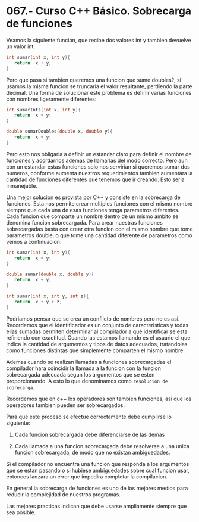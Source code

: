 067.- Curso C++ Básico. Sobrecarga de funciones
===

Veamos la siguiente funcion, que recibe dos valores int y tambien devuelve un valor int.
```cpp
int sumar(int x, int y){
   return  x + y;
}
```

Pero que pasa si tambien queremos una funcion que sume doubles?, si usamos la misma funcion se truncaria el valor resultante, perdiendo la parte decimal. Una forma de solucionar este problema es definir varias funciones con nombres ligeramente diferentes:

```cpp
int sumarInts(int x, int y){
   return  x + y;
}

double sumarDoubles(double x, double y){
   return  x + y;
}
```

Pero esto nos obligaria a definir un estandar claro para definir el nombre de funciones y acordarnos ademas de llamarlas del modo correcto. Pero aun con un estandar estas funciones solo nos servirian si queremos sumar dos numeros, conforme aumenta nuestros requerimientos tambien aumentara la cantidad de funciones diferentes que tenemos que ir creando. Esto seria inmanejable.

Una mejor solucion es provista por C++ y consiste en la sobrecarga de funciones. Esta nos permite crear multiples funciones con el mismo nombre siempre que cada una de esas funciones tenga parametros diferentes. Cada funcion que comparte un nombre dentro de un mismo ambito se denomina funcion sobrecargada. Para crear nuestras funciones sobrecargadas basta con crear otra funcion con el mismo nombre que tome parametros double, o que tome una cantidad diferente de parametros como vemos a continuacion:

```cpp
int sumar(int x, int y){
   return  x + y;
}

double sumar(double x, double y){
   return  x + y;
}

int sumar(int x, int y, int z){
   return  x + y + z;
}
```

Podriamos pensar que se crea un conflicto de nombres pero no es asi. Recordemos que el identificador es un conjunto de caracteristicas y todas ellas sumadas permiten determinar al compilador a que identificar se esta refiriendo con exactitud. Cuando las estamos llamando es el usuario el que indica la cantidad de argumentos y tipos de datos adecuados, tratandolas como funciones distintas que simplemente comparten el mismo nombre.

Ademas cuando se realizan llamadas a funciones sobrecargadas el compilador hara coincidir la llamada a la funcion con la funcion sobrecargada adecuada segun los argumentos que se esten proporcionando. A esto lo que denominamos como `resolucion de sobrecarga`.

Recordemos que en c++ los operadores son tambien funciones, asi que los operadores tambien pueden ser sobrecargados. 

Para que este proceso se efectue correctamente debe cumplirse lo siguiente:
1) Cada funcion sobrecargada debe diferenciarse de las demas

2) Cada llamada a una funcion sobrecargada debe resolverse a una unica funcion sobrecargada, de modo que no existan ambiguedades.

Si el compilador no encuentra una funcion que responda a los argumentos que se estan pasando o si hubiese ambiguedades sobre cual funcion usar, entonces lanzara un error que impedira completar la compilacion.

En general la sobrecarga de funciones es uno de los mejores medios para reducir la complejidad de nuestros programas.

Las mejores practicas indican que debe usarse ampliamente siempre que sea posible.

